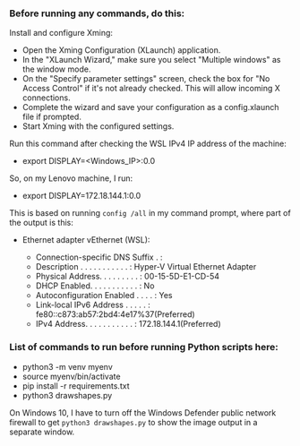 ### Before running any commands, do this:
Install and configure Xming:
- Open the Xming Configuration (XLaunch) application.
- In the "XLaunch Wizard," make sure you select "Multiple windows" as the window mode.
- On the "Specify parameter settings" screen, check the box for "No Access Control" if it's not already checked. This will allow incoming X connections.
- Complete the wizard and save your configuration as a config.xlaunch file if prompted.
- Start Xming with the configured settings.

Run this command after checking the WSL IPv4 IP address of the machine:
- export DISPLAY=<Windows_IP>:0.0

So, on my Lenovo machine, I run:
- export DISPLAY=172.18.144.1:0.0

This is based on running `config /all` in my command prompt, where part of the output is this:
- Ethernet adapter vEthernet (WSL):

    - Connection-specific DNS Suffix  . :
    - Description . . . . . . . . . . . : Hyper-V Virtual Ethernet Adapter
    - Physical Address. . . . . . . . . : 00-15-5D-E1-CD-54
    - DHCP Enabled. . . . . . . . . . . : No
    - Autoconfiguration Enabled . . . . : Yes
    - Link-local IPv6 Address . . . . . : fe80::c873:ab57:2bd4:4e17%37(Preferred)
    - IPv4 Address. . . . . . . . . . . : 172.18.144.1(Preferred)


### List of commands to run before running Python scripts here:
- python3 -m venv myenv
- source myenv/bin/activate
- pip install -r requirements.txt
- python3 drawshapes.py

On Windows 10, I have to turn off the Windows Defender public network firewall to get `python3 drawshapes.py` to show the image output in a separate window.  
